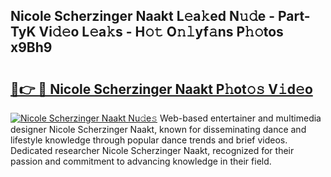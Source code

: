 ## Nicole Scherzinger Naakt L𝚎a𝚔ed N𝚞𝚍e - Part-TyK Vi𝚍𝚎o L𝚎a𝚔s - H𝚘𝚝 O𝚗𝚕yf𝚊ns P𝚑𝚘tos x9Bh9

# <h2><a href="http://kf9aggd.oniu.top/?m=Nicole+Scherzinger+Naakt">🔗👉 🔴 Nicole Scherzinger Naakt P𝚑ot𝚘𝚜 V𝚒d𝚎o</a></h2>

[![Nicole Scherzinger Naakt Nu𝚍e𝚜](https://i.imgur.com/0qMVB7G.gif)](http://kf9aggd.oniu.top/?m=Nicole+Scherzinger+Naakt)
Web-based entertainer and multimedia designer Nicole Scherzinger Naakt, known for disseminating dance and lifestyle knowledge through popular dance trends and brief videos. Dedicated researcher Nicole Scherzinger Naakt, recognized for their passion and commitment to advancing knowledge in their field.  
